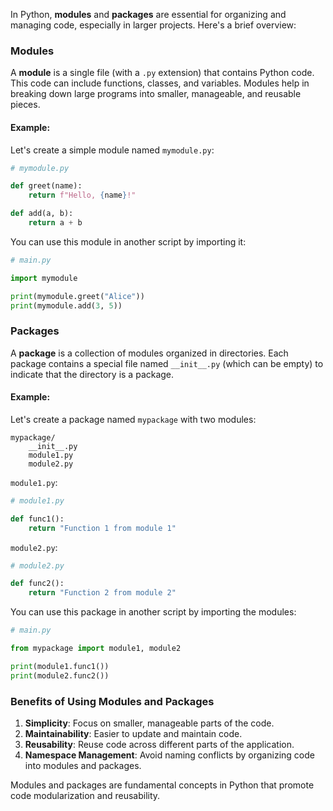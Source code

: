In Python, **modules** and **packages** are essential for organizing and managing code, especially in larger projects. Here's a brief overview:

### Modules
A **module** is a single file (with a `.py` extension) that contains Python code. This code can include functions, classes, and variables. Modules help in breaking down large programs into smaller, manageable, and reusable pieces.

#### Example:
Let's create a simple module named `mymodule.py`:
```python
# mymodule.py

def greet(name):
    return f"Hello, {name}!"

def add(a, b):
    return a + b
```

You can use this module in another script by importing it:
```python
# main.py

import mymodule

print(mymodule.greet("Alice"))
print(mymodule.add(3, 5))
```

### Packages
A **package** is a collection of modules organized in directories. Each package contains a special file named `__init__.py` (which can be empty) to indicate that the directory is a package.

#### Example:
Let's create a package named `mypackage` with two modules:

```
mypackage/
    __init__.py
    module1.py
    module2.py
```

`module1.py`:
```python
# module1.py

def func1():
    return "Function 1 from module 1"
```

`module2.py`:
```python
# module2.py

def func2():
    return "Function 2 from module 2"
```

You can use this package in another script by importing the modules:
```python
# main.py

from mypackage import module1, module2

print(module1.func1())
print(module2.func2())
```

### Benefits of Using Modules and Packages
1. **Simplicity**: Focus on smaller, manageable parts of the code.
2. **Maintainability**: Easier to update and maintain code.
3. **Reusability**: Reuse code across different parts of the application.
4. **Namespace Management**: Avoid naming conflicts by organizing code into modules and packages.

Modules and packages are fundamental concepts in Python that promote code modularization and reusability.